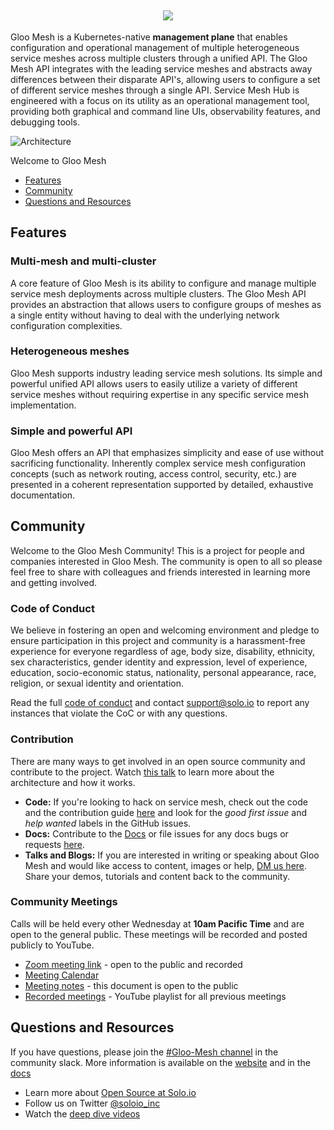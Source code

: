 <h2 align="center">
    <img src="https://github.com/solo-io/service-mesh-hub/blob/update-readme-logo/docs/content/img/readme-.png">
    <br>
</h2>

Gloo Mesh is a Kubernetes-native **management plane** that enables configuration 
and operational management of multiple heterogeneous service meshes across multiple 
clusters through a unified API. The Gloo Mesh API integrates with the leading 
service meshes and  abstracts away differences between their disparate API's, allowing 
users to configure a set of different service meshes through a single API. Service 
Mesh Hub is engineered with a focus on its utility as an operational management 
tool, providing both graphical and command line UIs, observability features, and 
debugging tools.

![Architecture](docs/content/img/gloomesh-diagram.png)

Welcome to Gloo Mesh
- [Features](#features)
- [Community](#community)
- [Questions and Resources](#questions-and-resources)

## Features

### Multi-mesh and multi-cluster
A core feature of Gloo Mesh is its ability to configure and manage multiple 
service mesh deployments across multiple clusters. The Gloo Mesh API provides 
an abstraction that allows users to configure groups of meshes as a single entity 
without having to deal with the underlying network configuration complexities.

### Heterogeneous meshes
Gloo Mesh supports industry leading service mesh solutions. Its simple and 
powerful unified API allows users to easily utilize a variety of different service 
meshes without requiring expertise in any specific service mesh implementation.

### Simple and powerful API
Gloo Mesh offers an API that emphasizes simplicity and ease of use without 
sacrificing functionality. Inherently complex service mesh configuration concepts 
(such as network routing, access control, security, etc.) are presented in a coherent 
representation supported by detailed, exhaustive documentation.

## Community

Welcome to the Gloo Mesh Community! This is a project for people and companies interested in Gloo Mesh. The community is open to all so please feel free to share with colleagues and friends interested in learning more and getting involved.

### Code of Conduct
We believe in fostering an open and welcoming environment and pledge to ensure participation in this project and community is a harassment-free experience for everyone regardless of age, body size, disability, ethnicity, sex characteristics, gender identity and expression, level of experience, education, socio-economic status, nationality, personal appearance, race, religion, or sexual identity and orientation. 

Read the full [code of conduct](CODE_OF_CONDUCT.md) and contact support@solo.io to report any instances that violate the CoC or with any questions. 

### Contribution 
There are many ways to get involved in an open source community and contribute to the project. Watch [this talk](https://www.youtube.com/watch?v=VE-igex6Lz4) to learn more about the architecture and how it works. 
- **Code:** If you're looking to hack on service mesh, check out the code and the contribution guide [here](https://docs.solo.io/gloo-mesh/latest/contributing/) and look for the *good first issue* and *help wanted* labels in the GitHub issues. 
 - **Docs:** Contribute to the [Docs](docs/) or file issues for any docs bugs or requests [here](https://github.com/solo-io/gloo-mesh/issues). 
 - **Talks and Blogs:** If you are interested in writing or speaking about Gloo Mesh and would like access to content, images or help, [DM us here](https://solo-io.slack.com/archives/DHQ9J939V). Share your demos, tutorials and content back to the community.

### Community Meetings 
Calls will be held every other Wednesday at **10am Pacific Time** and are open to the general public. These meetings will be recorded and posted publicly to YouTube. 
 - [Zoom meeting link](https://solo.zoom.us/j/98337720715) - open to the public and recorded
 - [Meeting Calendar](https://calendar.google.com/calendar/embed?src=solo.io_c144salt3ffnlfto3p1qnkbmdo%40group.calendar.google.com&ctz=America%2FLos_Angeles)
 - [Meeting notes](https://bit.ly/ServiceMeshHub-CommunityMeeting) - this document is open to the public
 - [Recorded meetings](https://www.youtube.com/playlist?list=PLBOtlFtGznBiF3Dti9WbPBjPj5KPmoalq) - YouTube playlist for all previous meetings

## Questions and Resources
If you have questions, please join the [#Gloo-Mesh channel](https://solo-io.slack.com/archives/CJQGK5TQ8) in the community slack. More information is available on the [website](https://www.solo.io/products/gloo-mesh/) and in the [docs](https://docs.solo.io/gloo-mesh/latest) 
- Learn more about [Open Source at Solo.io](https://www.solo.io/open-source/)
- Follow us on Twitter [@soloio_inc](https://twitter.com/soloio_inc)
- Watch the [deep dive videos](https://www.youtube.com/playlist?list=PLBOtlFtGznBjr4E9xYHH9eVyiOwnk1ciK)
